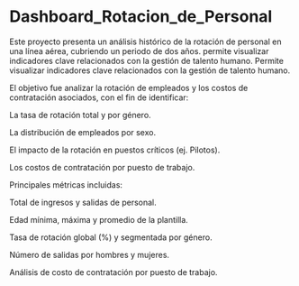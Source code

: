 # Dashboard_Rotacion_de_Personal
Este proyecto presenta un análisis histórico de la rotación de personal en una línea aérea, cubriendo un periodo de dos años.  permite visualizar indicadores clave relacionados con la gestión de talento humano. Permite visualizar indicadores clave relacionados con la gestión de talento humano.

El objetivo fue analizar la rotación de empleados y los costos de contratación asociados, con el fin de identificar:

La tasa de rotación total y por género.

La distribución de empleados por sexo.

El impacto de la rotación en puestos críticos (ej. Pilotos).

Los costos de contratación por puesto de trabajo.

Principales métricas incluidas:

Total de ingresos y salidas de personal.

Edad mínima, máxima y promedio de la plantilla.

Tasa de rotación global (%) y segmentada por género.

Número de salidas por hombres y mujeres.

Análisis de costo de contratación por puesto de trabajo.
